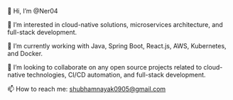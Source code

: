 👋 Hi, I’m @Ner04

👀 I’m interested in cloud-native solutions, microservices architecture, and full-stack development.

🌱 I’m currently working with Java, Spring Boot, React.js, AWS, Kubernetes, and Docker.

💞️ I’m looking to collaborate on any open source projects related to cloud-native technologies, CI/CD automation, and full-stack development.

📫 How to reach me: shubhamnayak0905@gmail.com
